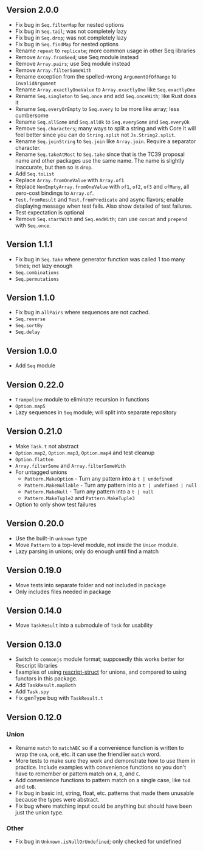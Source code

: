 ## Version 2.0.0

- Fix bug in `Seq.filterMap` for nested options
- Fix bug in `Seq.tail`; was not completely lazy
- Fix bug in `Seq.drop`; was not completely lazy
- Fix bug in `Seq.findMap` for nested options
- Rename `repeat` to `replicate`; more common usage in other Seq libraries
- Remove `Array.fromSeed`; use Seq module instead
- Remove `Array.pairs`; use Seq module instead
- Remove `Array.filterSomeWith`
- Rename exception from the spelled-wrong `ArgumentOfOfRange` to `InvalidArgument`
- Rename `Array.exactlyOneValue` to `Array.exactlyOne` like `Seq.exactlyOne`
- Rename `Seq.singleton` to `Seq.once` and add `Seq.onceWith`; like Rust does it
- Rename `Seq.everyOrEmpty` to `Seq.every` to be more like array; less cumbersome
- Rename `Seq.allSome` and `Seq.allOk` to `Seq.everySome` and `Seq.everyOk`
- Remove `Seq.characters`; many ways to split a string and with Core it will feel better since you can do `String.split` not `Js.String2.split`.
- Rename `Seq.joinString` to `Seq.join` like `Array.join`. Require a separator character.
- Rename `Seq.takeAtMost` to `Seq.take` since that is the TC39 proposal name and other packages use the same name. The name is slightly inaccurate, but then so is `drop`.
- Add `Seq.toList`
- Replace `Array.fromOneValue` with `Array.of1`
- Replace `NonEmptyArray.fromOneValue` with `of1`, `of2`, `of3` and `ofMany`, all zero-cost bindings to `Array.of`.
- `Test.fromResult` and `Test.fromPredicate` and async flavors; enable displaying message when test fails. Also show detailed of test failures.
- Test expectation is optional
- Remove `Seq.startWith` and `Seq.endWith`; can use `concat` and `prepend` with `Seq.once`.

## Version 1.1.1

- Fix bug in `Seq.take` where generator function was called 1 too many times; not lazy enough
- `Seq.combinations`
- `Seq.permutations`

## Version 1.1.0

- Fix bug in `allPairs` where sequences are not cached.
- `Seq.reverse`
- `Seq.sortBy`
- `Seq.delay`

## Version 1.0.0

- Add `Seq` module

## Version 0.22.0

- `Trampoline` module to eliminate recursion in functions
- `Option.map5`
- Lazy sequences in `Seq` module; will split into separate repository

## Version 0.21.0

- Make `Task.t` not abstract
- `Option.map2`, `Option.map3`, `Option.map4` and test cleanup
- `Option.flatten`
- `Array.filterSome` and `Array.filterSomeWith`
- For untagged unions
  - `Pattern.MakeOption` - Turn any pattern into a `t | undefined`
  - `Pattern.MakeNullable` - Turn any pattern into a `t | undefined | null`
  - `Pattern.MakeNull` - Turn any pattern into a `t | null`
  - `Pattern.MakeTuple2` and `Pattern.MakeTuple3`
- Option to only show test failures

## Version 0.20.0

- Use the built-in `unknown` type
- Move `Pattern` to a top-level module, not inside the `Union` module.
- Lazy parsing in unions; only do enough until find a match

## Version 0.19.0

- Move tests into separate folder and not included in package
- Only includes files needed in package

## Version 0.14.0

- Move `TaskResult` into a submodule of `Task` for usability

## Version 0.13.0

- Switch to `commonjs` module format; supposedly this works better for Rescript libraries
- Examples of using [rescript-struct](https://github.com/DZakh/rescript-struct) for unions, and compared to using functors in this package.
- Add `TaskResult.mapBoth`
- Add `Task.spy`
- Fix genType bug with `TaskResult.t`

## Version 0.12.0

### Union

- Rename `match` to `matchABC` so if a convenience function is written to wrap the `onA`, `onB`, etc. it can use the friendlier `match` word.
- More tests to make sure they work and demonstrate how to use them in practice. Include examples with convenience functions so you don't have to remember or pattern match on `A`, `B`, and `C`.
- Add convenience functions to pattern match on a single case, like `toA` and `toB`.
- Fix bug in basic int, string, float, etc. patterns that made them unusable because the types were abstract.
- Fix bug where matching input could be anything but should have been just the union type.

### Other

- Fix bug in `Unknown.isNullOrUndefined`; only checked for undefined
